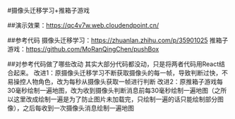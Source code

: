 #摄像头迁移学习+推箱子游戏

##演示效果：https://qc4v7w.web.cloudendpoint.cn/

##参考代码
摄像头迁移学习：https://zhuanlan.zhihu.com/p/35901025
推箱子游戏：https://github.com/MoRanQingChen/pushBox

##对参考代码做了哪些改动
其实大部分代码都没动，只是将两者代码用React结合起来。
改进1：原摄像头迁移学习不断获取摄像头的每一帧，导致判断过快，不易操控人物角色，改为每秒从摄像头获取一帧进行判断
改进2：原推箱子游戏每30毫秒绘制一遍地图，改为收到摄像头判断消息前每30毫秒绘制一遍地图（之所以这里改成绘制一遍是为了防止图片未加载完，只绘制一遍的话只能绘制部分图像），之后每收到一次摄像头消息绘制一遍地图

